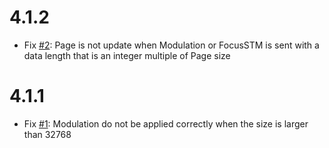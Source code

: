 # 4.1.2

- Fix [#2](https://github.com/shinolab/autd3-firmware/issues/2): Page is not update when Modulation or FocusSTM is sent with a data length that is an integer multiple of Page size

# 4.1.1

- Fix [#1](https://github.com/shinolab/autd3-firmware/issues/1): Modulation do not be applied correctly when the size is larger than 32768
